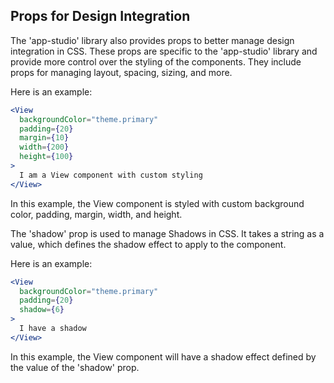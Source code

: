 
##  Props for Design Integration


The 'app-studio' library also provides  props to better manage design integration in CSS. These props are specific to the 'app-studio' library and provide more control over the styling of the components. They include props for managing layout, spacing, sizing, and more.

Here is an example:

```jsx
<View 
  backgroundColor="theme.primary" 
  padding={20}
  margin={10}
  width={200}
  height={100}
>
  I am a View component with custom styling
</View>
```

In this example, the View component is styled with custom background color, padding, margin, width, and height.

The 'shadow' prop is used to manage Shadows in CSS. It takes a string as a value, which defines the shadow effect to apply to the component. 

Here is an example:

```jsx
<View 
  backgroundColor="theme.primary" 
  padding={20}
  shadow={6}
>
  I have a shadow
</View>
```

In this example, the View component will have a shadow effect defined by the value of the 'shadow' prop.
